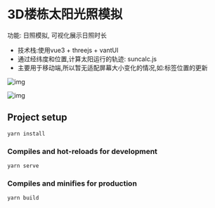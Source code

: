# 3D楼栋太阳光照模拟
功能: 日照模拟, 可视化展示日照时长

- 技术栈:使用vue3 + threejs + vantUI
- 通过经纬度和位置,计算太阳运行的轨迹: suncalc.js
- 主要用于移动端,所以暂无适配屏幕大小变化的情况,如:标签位置的更新

![img](https://irispro.github.io/3d-solar-threejs/dist/readme/effect.png)


![img](https://irispro.github.io/3d-solar-threejs/dist/readme/time.png)


## Project setup

```
yarn install
```

### Compiles and hot-reloads for development

```
yarn serve
```

### Compiles and minifies for production

```
yarn build
```
